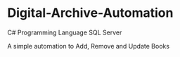 # Digital-Archive-Automation

C# Programming Language 
SQL Server

A simple automation to Add, Remove and Update Books
